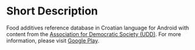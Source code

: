 Short Description
=================
Food additives reference database in Croatian language for Android with content from the [Association for Democratic Society (UDD)][udd]. For more information, please visit [Google Play][pa].

[udd]: http://e-brojevi.udd.hr/
[pa]: https://play.google.com/store/apps/details?id=com.dekoraktiv.android.pa
